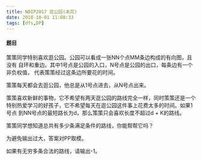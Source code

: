 ```yaml
---
title: NOIP2017 逛公园(未完)
date: 2018-10-01 11:08:33
tags: [dfs,DP]
---
```


#### 题目
策策同学特别喜欢逛公园。公园可以看成一张NN个点MM条边构成的有向图，且没有 自环和重边。其中1号点是公园的入口，N号点是公园的出口，每条边有一个非负权值， 代表策策经过这条边所要花的时间。

策策每天都会去逛公园，他总是从1号点进去，从N号点出来。

策策喜欢新鲜的事物，它不希望有两天逛公园的路线完全一样，同时策策还是一个 特别热爱学习的好孩子，它不希望每天在逛公园这件事上花费太多的时间。如果1号点 到NN号点的最短路长为d，那么策策只会喜欢长度不超过d + K的路线。

策策同学想知道总共有多少条满足条件的路线，你能帮帮它吗？

为避免输出过大，答案对PP取模。

如果有无穷多条合法的路线，请输出-1。